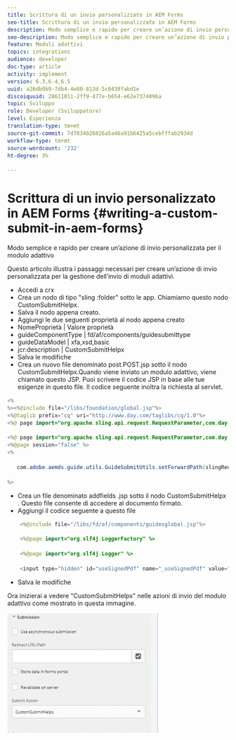 ```yaml
---
title: Scrittura di un invio personalizzato in AEM Forms
seo-title: Scrittura di un invio personalizzato in AEM Forms
description: Modo semplice e rapido per creare un’azione di invio personalizzata per il modulo adattivo
seo-description: Modo semplice e rapido per creare un’azione di invio personalizzata per il modulo adattivo
feature: Moduli adattivi
topics: integrations
audience: developer
doc-type: article
activity: implement
version: 6.3,6.4,6.5
uuid: a26db0b9-7db4-4e80-813d-5c0438fabd1e
discoiquuid: 28611011-2ff9-477e-b654-e62e7374096a
topic: Sviluppo
role: Developer (Sviluppatore)
level: Esperienza
translation-type: tm+mt
source-git-commit: 7d7034026826a5a46a91b6425a5cebfffab2934d
workflow-type: tm+mt
source-wordcount: '232'
ht-degree: 3%

---
```



# Scrittura di un invio personalizzato in AEM Forms {#writing-a-custom-submit-in-aem-forms}

Modo semplice e rapido per creare un’azione di invio personalizzata per il modulo adattivo

Questo articolo illustra i passaggi necessari per creare un’azione di invio personalizzata per la gestione dell’invio di moduli adattivi.

* Accedi a crx
* Crea un nodo di tipo &quot;sling :folder&quot; sotto le app. Chiamiamo questo nodo CustomSubmitHelpx.
* Salva il nodo appena creato.
* Aggiungi le due seguenti proprietà al nodo appena creato
* NomeProprietà       | Valore proprietà
* guideComponentType | fd/af/components/guidesubmittype
* guideDataModel     | xfa,xsd,basic
* jcr:description   | CustomSubmitHelpx
* Salva le modifiche
* Crea un nuovo file denominato post.POST.jsp sotto il nodo CustomSubmitHelpx.Quando viene inviato un modulo adattivo, viene chiamato questo JSP. Puoi scrivere il codice JSP in base alle tue esigenze in questo file. Il codice seguente inoltra la richiesta al servlet.

```java
<%
%><%@include file="/libs/foundation/global.jsp"%>
<%@taglib prefix="cq" uri="http://www.day.com/taglibs/cq/1.0"%>
<%@ page import="org.apache.sling.api.request.RequestParameter,com.day.cq.wcm.api.WCMMode,com.adobe.forms.common.submitutils.CustomParameterRequest,com.adobe.aemds.guide.submitutils.*" %>

<%@ page import="org.apache.sling.api.request.RequestParameter,com.day.cq.wcm.api.WCMMode" %>
<%@page session="false" %>
<%

   com.adobe.aemds.guide.utils.GuideSubmitUtils.setForwardPath(slingRequest,"/bin/storeafsubmission",null,null);

%>
```

* Crea un file denominato addfields .jsp sotto il nodo CustomSubmitHelpx . Questo file consente di accedere al documento firmato.
* Aggiungi il codice seguente a questo file

```java
    <%@include file="/libs/fd/af/components/guidesglobal.jsp"%>

    <%@page import="org.slf4j.LoggerFactory" %>

    <%@page import="org.slf4j.Logger" %>

    <input type="hidden" id="useSignedPdf" name="_useSignedPdf" value=""/>;
```

* Salva le modifiche

Ora inizierai a vedere &quot;CustomSubmitHelpx&quot; nelle azioni di invio del modulo adattivo come mostrato in questa immagine.

![Modulo adattivo con invio personalizzato](assets/capture-2.gif)

